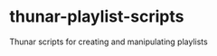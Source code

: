 thunar-playlist-scripts
=======================

Thunar scripts for creating and manipulating playlists
